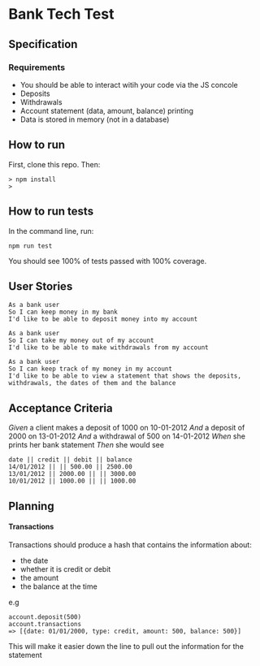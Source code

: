# Bank Tech Test

## Specification
### Requirements
- You should be able to interact witih your code via the JS concole
- Deposits
- Withdrawals
- Account statement (data, amount, balance) printing
- Data is stored in memory (not in a database)

## How to run 

First, clone this repo. Then:
```
> npm install
> 
```

## How to run tests

In the command line, run:
```
npm run test
```

You should see 100% of tests passed with 100% coverage.

## User Stories
```
As a bank user
So I can keep money in my bank
I'd like to be able to deposit money into my account
```
```
As a bank user
So I can take my money out of my account
I'd like to be able to make withdrawals from my account
```
```
As a bank user
So I can keep track of my money in my account
I'd like to be able to view a statement that shows the deposits, withdrawals, the dates of them and the balance
```

## Acceptance Criteria
*Given* a client makes a deposit of 1000 on 10-01-2012
*And* a deposit of 2000 on 13-01-2012
*And* a withdrawal of 500 on 14-01-2012
*When* she prints her bank statement
*Then* she would see
```
date || credit || debit || balance
14/01/2012 || || 500.00 || 2500.00
13/01/2012 || 2000.00 || || 3000.00
10/01/2012 || 1000.00 || || 1000.00
```

## Planning
#### Transactions
Transactions should produce a hash that contains the information about:
- the date
- whether it is credit or debit
- the amount
- the balance at the time

e.g 
```
account.deposit(500)
account.transactions
=> [{date: 01/01/2000, type: credit, amount: 500, balance: 500}]
```
This will make it easier down the line to pull out the information for the statement


